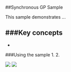 ##Synchronous GP Sample 

This sample demonstrates ...

###Key concepts
- 
-

###Using the sample
1. 
2. 

![](/image.png)
![](/image2.png)





